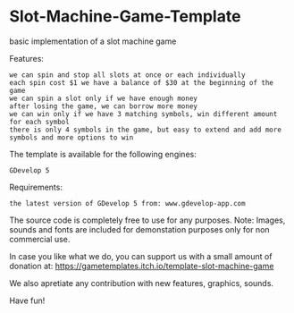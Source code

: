 # Slot-Machine-Game-Template
basic implementation of a slot machine game

Features:

    we can spin and stop all slots at once or each individually
    each spin cost $1 we have a balance of $30 at the beginning of the game
    we can spin a slot only if we have enough money
    after losing the game, we can borrow more money
    we can win only if we have 3 matching symbols, win different amount for each symbol
    there is only 4 symbols in the game, but easy to extend and add more symbols and more options to win

The template is available for the following engines:

    GDevelop 5

Requirements:

    the latest version of GDevelop 5 from: www.gdevelop-app.com

The source code is completely free to use for any purposes. Note: Images, sounds and fonts are included for demonstation purposes only for non commercial use.

In case you like what we do, you can support us with a small amount of donation at: https://gametemplates.itch.io/template-slot-machine-game

We also apretiate any contribution with new features, graphics, sounds.

Have fun!

